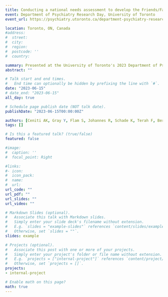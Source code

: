 ```yaml
---
title: Conducting a national needs assessment to develop the Friends/Family of Individuals at Risk of Suicide Training (FIRST) Program (Poster)
event: Department of Psychiatry Research Day, University of Toronto
event_url: https://psychiatry.utoronto.ca/department-psychiatry-research-day

location: Toronto, ON, Canada
#address:
#  street: 
#  city: 
#  region: 
#  postcode: ''
#  country: 

summary: Presented at the University of Toronto's 2023 Department of Psychiatry Research Day.
abstract: ""

# Talk start and end times.
#   End time can optionally be hidden by prefixing the line with `#`.
date: "2023-06-15"
# date_end: "2023-06-15"
all_day: true

# Schedule page publish date (NOT talk date).
publishDate: "2023-06-15T00:00:00Z"

authors: [Ceniti AK, Gray Y, Flam S, Johannes R, Schade K, Terah F, Bergmans Y, Rizvi SJ]
tags: []

# Is this a featured talk? (true/false)
featured: false

#image:
#  caption: ''
#  focal_point: Right

#links:
#- icon: 
#  icon_pack: 
#  name: 
#  url: 
url_code: ""
url_pdf: ""
url_slides: ""
url_video: ""

# Markdown Slides (optional).
#   Associate this talk with Markdown slides.
#   Simply enter your slide deck's filename without extension.
#   E.g. `slides = "example-slides"` references `content/slides/example-slides.md`.
#   Otherwise, set `slides = ""`.
slides: example

# Projects (optional).
#   Associate this post with one or more of your projects.
#   Simply enter your project's folder or file name without extension.
#   E.g. `projects = ["internal-project"]` references `content/project/deep-learning/index.md`.
#   Otherwise, set `projects = []`.
projects:
- internal-project

# Enable math on this page?
math: true
---
```


